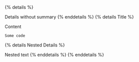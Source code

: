 {% details %}

Details without summary
{% enddetails %}
{% details Title %}

Content

```
Some code
```

{% details Nested Details %}

Nested text
{% enddetails %}
{% enddetails %}
